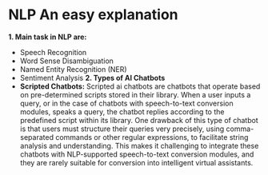 # NLP An easy explanation
**1. Main task in NLP are:**
   - Speech Recognition
   - Word Sense Disambiguation
   - Named Entity Recognition (NER)
   - Sentiment Analysis
**2. Types of AI Chatbots**
   - **Scripted Chatbots:** Scripted ai chatbots are chatbots that operate based on pre-determined scripts stored in their library. When a user inputs a query, or in the case of chatbots with speech-to-text conversion modules, speaks a query, the chatbot replies according to the predefined script within its library. One drawback of this type of chatbot is that users must structure their queries very precisely, using comma-separated commands or other regular expressions, to facilitate string analysis and understanding. This makes it challenging to integrate these chatbots with NLP-supported speech-to-text conversion modules, and they are rarely suitable for conversion into intelligent virtual assistants.

